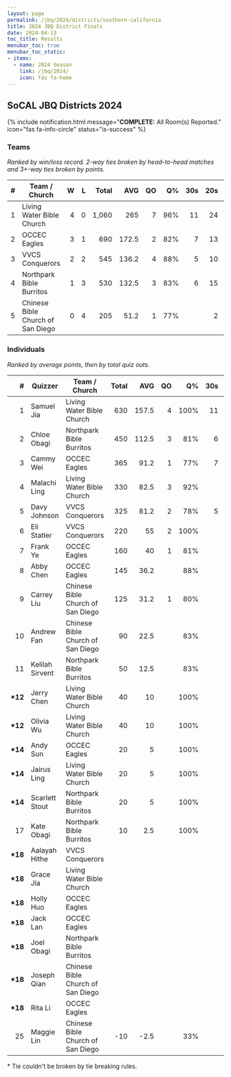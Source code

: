 ```yaml
---
layout: page
permalink: /jbq/2024/districts/southern-california
title: 2024 JBQ District Finals
date: 2024-04-13
toc_title: Results
menubar_toc: true
menubar_toc_static:
- items:
  - name: 2024 Season
    link: /jbq/2024/
    icon: fas fa-home
---
```



## SoCAL JBQ Districts 2024

{% include notification.html
   message="<b>COMPLETE:</b> All Room(s) Reported."
   icon="fas fa-info-circle"
   status="is-success" %}


### Teams

*Ranked by win/loss record. 2-way ties broken by head-to-head matches and 3+-way ties broken by points.*

| # | Team / Church | W | L | Total | AVG | QO | Q% | 30s | 20s | 10s |
|--:|---|--:|--:|--:|--:|--:|--:|--:|--:|--:|
| 1 | Living Water Bible Church | 4 | 0 | 1,060 | 265 | 7 | 96% | 11 | 24 | 19 |
| 2 | OCCEC Eagles | 3 | 1 | 690 | 172.5 | 2 | 82% | 7 | 13 | 29 |
| 3 | VVCS Conquerors | 2 | 2 | 545 | 136.2 | 4 | 88% | 5 | 10 | 20 |
| 4 | Northpark Bible Burritos | 1 | 3 | 530 | 132.5 | 3 | 83% | 6 | 15 | 8 |
| 5 | Chinese Bible Church of San Diego | 0 | 4 | 205 | 51.2 | 1 | 77% |  | 2 | 21 |

### Individuals

*Ranked by average points, then by total quiz outs.*

| # | Quizzer | Team / Church | Total | AVG | QO | Q% | 30s | 20s | 10s |
|--:|---|---|--:|--:|--:|--:|--:|--:|--:|
| 1 | Samuel Jia | Living Water Bible Church | 630 | 157.5 | 4 | 100% | 11 | 13 |  |
| 2 | Chloe Obagi | Northpark Bible Burritos | 450 | 112.5 | 3 | 81% | 6 | 14 | 1 |
| 3 | Cammy Wei | OCCEC Eagles | 365 | 91.2 | 1 | 77% | 7 | 10 |  |
| 4 | Malachi Ling | Living Water Bible Church | 330 | 82.5 | 3 | 92% |  | 9 | 13 |
| 5 | Davy Johnson | VVCS Conquerors | 325 | 81.2 | 2 | 78% | 5 | 7 | 6 |
| 6 | Eli Statler | VVCS Conquerors | 220 | 55 | 2 | 100% |  | 3 | 14 |
| 7 | Frank Ye | OCCEC Eagles | 160 | 40 | 1 | 81% |  |  | 17 |
| 8 | Abby Chen | OCCEC Eagles | 145 | 36.2 |  | 88% |  | 2 | 12 |
| 9 | Carrey Liu | Chinese Bible Church of San Diego | 125 | 31.2 | 1 | 80% |  | 1 | 11 |
| 10 | Andrew Fan | Chinese Bible Church of San Diego | 90 | 22.5 |  | 83% |  | 1 | 9 |
| 11 | Kelilah Sirvent | Northpark Bible Burritos | 50 | 12.5 |  | 83% |  | 1 | 4 |
| **\*12** | Jerry Chen | Living Water Bible Church | 40 | 10 |  | 100% |  | 2 |  |
| **\*12** | Olivia Wu | Living Water Bible Church | 40 | 10 |  | 100% |  |  | 4 |
| **\*14** | Andy Sun | OCCEC Eagles | 20 | 5 |  | 100% |  | 1 |  |
| **\*14** | Jairus Ling | Living Water Bible Church | 20 | 5 |  | 100% |  |  | 2 |
| **\*14** | Scarlett Stout | Northpark Bible Burritos | 20 | 5 |  | 100% |  |  | 2 |
| 17 | Kate Obagi | Northpark Bible Burritos | 10 | 2.5 |  | 100% |  |  | 1 |
| **\*18** | Aalayah Hithe | VVCS Conquerors |  |  |  |  |  |  |  |
| **\*18** | Grace Jia | Living Water Bible Church |  |  |  |  |  |  |  |
| **\*18** | Holly Huo | OCCEC Eagles |  |  |  |  |  |  |  |
| **\*18** | Jack Lan | OCCEC Eagles |  |  |  |  |  |  |  |
| **\*18** | Joel Obagi | Northpark Bible Burritos |  |  |  |  |  |  |  |
| **\*18** | Joseph Qian | Chinese Bible Church of San Diego |  |  |  |  |  |  |  |
| **\*18** | Rita Li | OCCEC Eagles |  |  |  |  |  |  |  |
| 25 | Maggie Lin | Chinese Bible Church of San Diego | -10 | -2.5 |  | 33% |  |  | 1 |

\* Tie couldn't be broken by tie breaking rules.

